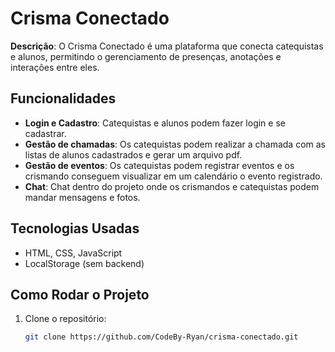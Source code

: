# Crisma Conectado

**Descrição**: O Crisma Conectado é uma plataforma que conecta catequistas e alunos, permitindo o gerenciamento de presenças, anotações e interações entre eles.

## Funcionalidades

- **Login e Cadastro**: Catequistas e alunos podem fazer login e se cadastrar.
- **Gestão de chamadas**: Os catequistas podem realizar a chamada com as listas de alunos cadastrados e gerar um arquivo pdf.
- **Gestão de eventos**: Os catequistas podem registrar eventos e os crismando conseguem visualizar em um calendário o evento registrado.
- **Chat**: Chat dentro do projeto onde os crismandos e catequistas podem mandar mensagens e fotos.

## Tecnologias Usadas

- HTML, CSS, JavaScript
- LocalStorage (sem backend)

## Como Rodar o Projeto

1. Clone o repositório:
   ```bash
   git clone https://github.com/CodeBy-Ryan/crisma-conectado.git
